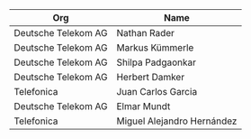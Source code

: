 
| Org                    | Name                                                |
| ------------------------ | ------------------------------------------------------ |
| Deutsche Telekom AG   | Nathan Rader|
| Deutsche Telekom AG   | Markus Kümmerle |
| Deutsche Telekom AG   | Shilpa Padgaonkar |
| Deutsche Telekom AG   | Herbert Damker |
| Telefonica  | Juan Carlos Garcia |
| Deutsche Telekom AG   | Elmar Mundt |
| Telefonica   | Miguel Alejandro Hernández |
